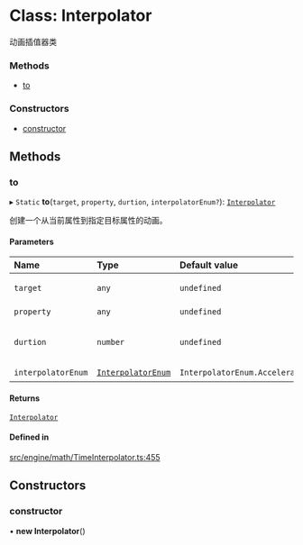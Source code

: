 # Class: Interpolator

动画插值器类


### Methods

- [to](Interpolator.md#to)

### Constructors

- [constructor](Interpolator.md#constructor)

## Methods

### to

▸ `Static` **to**(`target`, `property`, `durtion`, `interpolatorEnum?`): [`Interpolator`](Interpolator.md)

创建一个从当前属性到指定目标属性的动画。

#### Parameters

| Name | Type | Default value | Description |
| :------ | :------ | :------ | :------ |
| `target` | `any` | `undefined` | 需要动画的对象 |
| `property` | `any` | `undefined` | 动画参数 |
| `durtion` | `number` | `undefined` | 动画持续时间，一般是秒 |
| `interpolatorEnum` | [`InterpolatorEnum`](../enums/InterpolatorEnum.md) | `InterpolatorEnum.AccelerateInterpolator` | 插值器类型 |

#### Returns

[`Interpolator`](Interpolator.md)

#### Defined in

[src/engine/math/TimeInterpolator.ts:455](https://github.com/Orillusion/orillusion/blob/main/src/engine/math/TimeInterpolator.ts#L455)

## Constructors

### constructor

• **new Interpolator**()
